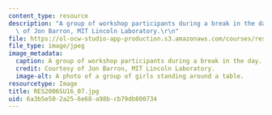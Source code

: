 ```yaml
---
content_type: resource
description: "A group of workshop participants during a break in the day. Courtesy\
  \ of Jon Barron, MIT Lincoln Laboratory.\r\n"
file: https://ol-ocw-studio-app-production.s3.amazonaws.com/courses/res-2-006-girls-who-build-cameras-summer-2016/6a3b5e502a256e68a98bcb79db800734_RES2006SU16_07.jpg
file_type: image/jpeg
image_metadata:
  caption: A group of workshop participants during a break in the day.
  credit: Courtesy of Jon Barron, MIT Lincoln Laboratory.
  image-alt: A photo of a group of girls standing around a table.
resourcetype: Image
title: RES2006SU16_07.jpg
uid: 6a3b5e50-2a25-6e68-a98b-cb79db800734
---
```

